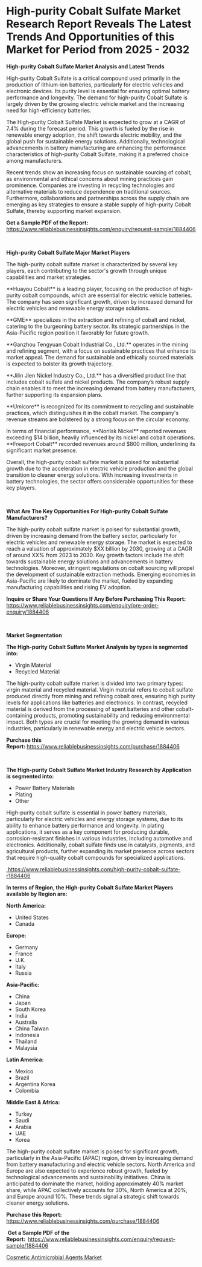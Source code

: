 <p><h1>High-purity Cobalt Sulfate Market Research Report Reveals The Latest Trends And Opportunities of this Market for Period from 2025 - 2032</h1></p><p><strong>High-purity Cobalt Sulfate Market Analysis and Latest Trends</strong></p>
<p><p>High-purity Cobalt Sulfate is a critical compound used primarily in the production of lithium-ion batteries, particularly for electric vehicles and electronic devices. Its purity level is essential for ensuring optimal battery performance and longevity. The demand for high-purity Cobalt Sulfate is largely driven by the growing electric vehicle market and the increasing need for high-efficiency batteries.</p><p>The High-purity Cobalt Sulfate Market is expected to grow at a CAGR of 7.4% during the forecast period. This growth is fueled by the rise in renewable energy adoption, the shift towards electric mobility, and the global push for sustainable energy solutions. Additionally, technological advancements in battery manufacturing are enhancing the performance characteristics of high-purity Cobalt Sulfate, making it a preferred choice among manufacturers.</p><p>Recent trends show an increasing focus on sustainable sourcing of cobalt, as environmental and ethical concerns about mining practices gain prominence. Companies are investing in recycling technologies and alternative materials to reduce dependence on traditional sources. Furthermore, collaborations and partnerships across the supply chain are emerging as key strategies to ensure a stable supply of high-purity Cobalt Sulfate, thereby supporting market expansion.</p></p>
<p><strong>Get a Sample PDF of the Report:&nbsp;</strong> <a href="https://www.reliablebusinessinsights.com/enquiry/request-sample/1884406?utm_campaign=3077&utm_medium=2&utm_source=Github&utm_content=ia&utm_term=03042025&utm_id=high-purity-cobalt-sulfate">https://www.reliablebusinessinsights.com/enquiry/request-sample/1884406</a></p>
<p>&nbsp;</p>
<p><strong>High-purity Cobalt Sulfate Major Market Players</strong></p>
<p><p>The high-purity cobalt sulfate market is characterized by several key players, each contributing to the sector's growth through unique capabilities and market strategies. </p><p>**Huayou Cobalt** is a leading player, focusing on the production of high-purity cobalt compounds, which are essential for electric vehicle batteries. The company has seen significant growth, driven by increased demand for electric vehicles and renewable energy storage solutions. </p><p>**GME** specializes in the extraction and refining of cobalt and nickel, catering to the burgeoning battery sector. Its strategic partnerships in the Asia-Pacific region position it favorably for future growth.</p><p>**Ganzhou Tengyuan Cobalt Industrial Co., Ltd.** operates in the mining and refining segment, with a focus on sustainable practices that enhance its market appeal. The demand for sustainable and ethically sourced materials is expected to bolster its growth trajectory.</p><p>**Jilin Jien Nickel Industry Co., Ltd.** has a diversified product line that includes cobalt sulfate and nickel products. The company’s robust supply chain enables it to meet the increasing demand from battery manufacturers, further supporting its expansion plans.</p><p>**Umicore** is recognized for its commitment to recycling and sustainable practices, which distinguishes it in the cobalt market. The company's revenue streams are bolstered by a strong focus on the circular economy.</p><p>In terms of financial performance, **Norilsk Nickel** reported revenues exceeding $14 billion, heavily influenced by its nickel and cobalt operations. **Freeport Cobalt** recorded revenues around $800 million, underlining its significant market presence.</p><p>Overall, the high-purity cobalt sulfate market is poised for substantial growth due to the acceleration in electric vehicle production and the global transition to cleaner energy solutions. With increasing investments in battery technologies, the sector offers considerable opportunities for these key players.</p></p>
<p>&nbsp;</p>
<p><strong>What Are The Key Opportunities For High-purity Cobalt Sulfate Manufacturers?</strong></p>
<p><p>The high-purity cobalt sulfate market is poised for substantial growth, driven by increasing demand from the battery sector, particularly for electric vehicles and renewable energy storage. The market is expected to reach a valuation of approximately $XX billion by 2030, growing at a CAGR of around XX% from 2023 to 2030. Key growth factors include the shift towards sustainable energy solutions and advancements in battery technologies. Moreover, stringent regulations on cobalt sourcing will propel the development of sustainable extraction methods. Emerging economies in Asia-Pacific are likely to dominate the market, fueled by expanding manufacturing capabilities and rising EV adoption.</p></p>
<p><strong>Inquire or Share Your Questions If Any Before Purchasing This Report:</strong> <a href="https://www.reliablebusinessinsights.com/enquiry/pre-order-enquiry/1884406?utm_campaign=3077&utm_medium=2&utm_source=Github&utm_content=ia&utm_term=03042025&utm_id=high-purity-cobalt-sulfate">https://www.reliablebusinessinsights.com/enquiry/pre-order-enquiry/1884406</a></p>
<p>&nbsp;</p>
<p><strong>Market Segmentation</strong></p>
<p><strong>The High-purity Cobalt Sulfate Market Analysis by types is segmented into:</strong></p>
<p><ul><li>Virgin Material</li><li>Recycled Material</li></ul></p>
<p><p>The high-purity cobalt sulfate market is divided into two primary types: virgin material and recycled material. Virgin material refers to cobalt sulfate produced directly from mining and refining cobalt ores, ensuring high purity levels for applications like batteries and electronics. In contrast, recycled material is derived from the processing of spent batteries and other cobalt-containing products, promoting sustainability and reducing environmental impact. Both types are crucial for meeting the growing demand in various industries, particularly in renewable energy and electric vehicle sectors.</p></p>
<p><strong>Purchase this Report:&nbsp;</strong><a href="https://www.reliablebusinessinsights.com/purchase/1884406?utm_campaign=3077&utm_medium=2&utm_source=Github&utm_content=ia&utm_term=03042025&utm_id=high-purity-cobalt-sulfate">https://www.reliablebusinessinsights.com/purchase/1884406</a></p>
<p>&nbsp;</p>
<p><strong>The High-purity Cobalt Sulfate Market Industry Research by Application is segmented into:</strong></p>
<p><ul><li>Power Battery Materials</li><li>Plating</li><li>Other</li></ul></p>
<p><p>High-purity cobalt sulfate is essential in power battery materials, particularly for electric vehicles and energy storage systems, due to its ability to enhance battery performance and longevity. In plating applications, it serves as a key component for producing durable, corrosion-resistant finishes in various industries, including automotive and electronics. Additionally, cobalt sulfate finds use in catalysts, pigments, and agricultural products, further expanding its market presence across sectors that require high-quality cobalt compounds for specialized applications.</p></p>
<p><a href="https://www.reliablebusinessinsights.com/high-purity-cobalt-sulfate-r1884406?utm_campaign=3077&utm_medium=2&utm_source=Github&utm_content=ia&utm_term=03042025&utm_id=high-purity-cobalt-sulfate">&nbsp;https://www.reliablebusinessinsights.com/high-purity-cobalt-sulfate-r1884406</a></p>
<p><strong>In terms of Region, the High-purity Cobalt Sulfate Market Players available by Region are:</strong></p>
<p>
    <p> <strong> North America: </strong>
        <ul>
            <li>United States</li>
            <li>Canada</li>
        </ul>
        </p> 
    <p> <strong> Europe: </strong>
        <ul>
            <li>Germany</li>
            <li>France</li>
            <li>U.K.</li>
            <li>Italy</li>
            <li>Russia</li>
        </ul>
        </p> 
    <p> <strong> Asia-Pacific: </strong>
        <ul>
            <li>China</li>
            <li>Japan</li>
            <li>South Korea</li>
            <li>India</li>
            <li>Australia</li>
            <li>China Taiwan</li>
            <li>Indonesia</li>
            <li>Thailand</li>
            <li>Malaysia</li>
        </ul>
        </p> 
    <p> <strong> Latin America: </strong>
        <ul>
            <li>Mexico</li>
            <li>Brazil</li>
            <li>Argentina Korea</li>
            <li>Colombia</li>
        </ul>
        </p> 
    <p> <strong> Middle East & Africa: </strong>
        <ul>
            <li>Turkey</li>
            <li>Saudi</li>
            <li>Arabia</li>
            <li>UAE</li>
            <li>Korea</li>
        </ul>
    </p>
    </p>
<p><p>The high-purity cobalt sulfate market is poised for significant growth, particularly in the Asia-Pacific (APAC) region, driven by increasing demand from battery manufacturing and electric vehicle sectors. North America and Europe are also expected to experience robust growth, fueled by technological advancements and sustainability initiatives. China is anticipated to dominate the market, holding approximately 40% market share, while APAC collectively accounts for 30%, North America at 20%, and Europe around 10%. These trends signal a strategic shift towards cleaner energy solutions.</p></p>
<p><strong>Purchase this Report: </strong><a href="https://www.reliablebusinessinsights.com/purchase/1884406?utm_campaign=3077&utm_medium=2&utm_source=Github&utm_content=ia&utm_term=03042025&utm_id=high-purity-cobalt-sulfate">https://www.reliablebusinessinsights.com/purchase/1884406</a></p>
<p>&nbsp;<strong>Get a Sample PDF of the Report:&nbsp;&nbsp;</strong><a href="https://www.reliablebusinessinsights.com/enquiry/request-sample/1884406?utm_campaign=3077&utm_medium=2&utm_source=Github&utm_content=ia&utm_term=03042025&utm_id=high-purity-cobalt-sulfate">https://www.reliablebusinessinsights.com/enquiry/request-sample/1884406</a></p>
<p><strong></strong></p>
<p><p><a href="https://github.com/tashipmhuiri/Market-Research-Report-List-1/blob/main/cosmetic-antimicrobial-agents-market.md?utm_campaign=3077&utm_medium=2&utm_source=Github&utm_content=ia&utm_term=03042025&utm_id=high-purity-cobalt-sulfate">Cosmetic Antimicrobial Agents Market</a></p></p>